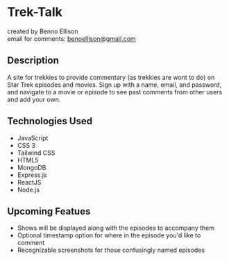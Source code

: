 # Trek-Talk
created by Benno Ellison<br>
email for comments: <benoellison@gmail.com>

## Description
A site for trekkies to provide commentary (as trekkies are wont to do) on Star Trek episodes and movies.  Sign up with a name, email, and password, and navigate to a movie or episode to see past comments from other users and add your own.

## Technologies Used
<ul>
    <li>JavaScript</li>
    <li>CSS 3</li>
    <li>Tailwind CSS</li>
    <li>HTML5</li>
    <li>MongoDB</li>
    <li>Express.js</li>
    <li>ReactJS</li>
    <li>Node.js</li>
</ul>

## Upcoming Featues
<ul>
    <li>Shows will be displayed along with the episodes to accompany them</li>
    <li>Optional timestamp option for where in the episode you'd like to comment</li>
    <li>Recognizable screenshots for those confusingly named episodes</li>
</ul>